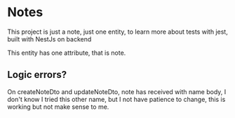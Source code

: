 # Notes

This project is just a note, just one entity, to learn more about tests with jest, built with NestJs on backend

This entity has one attribute, that is note.

## Logic errors?
On createNoteDto and updateNoteDto, note has received with name body, I don't know I tried this other name, but I not have patience to change, this is working but not make sense to me.